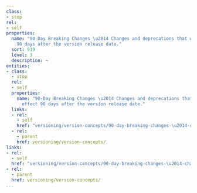```yaml
---
class:
- stop
rel:
- self
properties:
  name: "90-Day Breaking Changes \u2014 Changes and deprecations that will take effect
    90 days after the version release date."
  sort: 919
  level: 3
  description: ~
entities:
- class:
  - stop
  rel:
  - self
  properties:
    name: "90-Day Breaking Changes \u2014 Changes and deprecations that will take
      effect 90 days after the version release date."
  links:
  - rel:
    - self
    href: "versioning/version-concepts/90-day-breaking-changes-\u2014-changes-and-deprecations-that-will-take-effect-90-days-after-the-version-release-date..md"
  - rel:
    - parent
    href: versioning/version-concepts/
links:
- rel:
  - self
  href: "versioning/version-concepts/90-day-breaking-changes-\u2014-changes-and-deprecations-that-will-take-effect-90-days-after-the-version-release-date..md"
- rel:
  - parent
  href: versioning/version-concepts/
...
```

